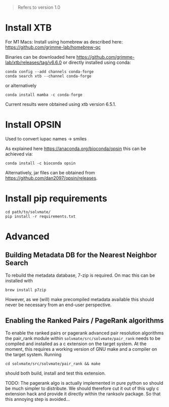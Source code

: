 > Refers to version 1.0

# Install XTB
For M1 Macs:
Install using homebrew as described here: https://github.com/grimme-lab/homebrew-qc

Binaries can be downloaded here https://github.com/grimme-lab/xtb/releases/tag/v6.6.0 
or directly installed using conda:
```
conda config --add channels conda-forge
conda search xtb --channel conda-forge
```
or alternatively
```
conda install mamba -c conda-forge
```
Current results were obtained using
xtb version 6.5.1.

# Install OPSIN
Used to convert iupac names -> smiles

As explained here https://anaconda.org/bioconda/opsin
this can be achieved via:
```
conda install -c bioconda opsin
```
Alternatively, jar files can be obtained from
https://github.com/dan2097/opsin/releases.

# Install pip requirements
```
cd path/to/solvmate/
pip install -r requirements.txt
```


# Advanced

## Building Metadata DB for the Nearest Neighbor Search
To rebuild the metadata database, 7-zip is required.
On mac this can be installed with
```
brew install p7zip
```
However, as we (will) make precompiled metadata 
available this should never be necessary from
an end-user perspective.

## Enabling the Ranked Pairs / PageRank algorithms
To enable the ranked pairs or pagerank advanced pair
resolution algorithms the pair_rank module within
`solvmate/src/solvmate/pair_rank` needs to be 
compiled and installed as a c extension on 
the target system. At the moment, this requires a 
working version of GNU make and a compiler on the
target system.
Running
```
cd solvmate/src/solvmate/pair_rank && make
```
should both build, install and test this extension.

TODO: The pagerank algo is actually implemented in
      pure python so should be much simpler to
      distribute. We should therefore cut it out
      of this ugly c extension hack and provide
      it directly within the ranksolv package.
      So that this annoying step is avoided... 



